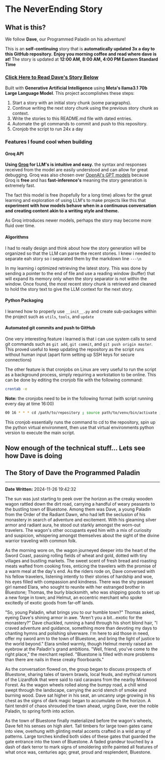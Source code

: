 # The NeverEnding Story

## What is this?

We follow **Dave**, our Programmed Paladin on his adventure!

This is an **self-continuing** story that is **automatically updated 3x a day to this GitHub repository.**
**Enjoy you morning coffee and read where dave is at!** The story is updated at **12:00 AM, 8:00 AM, 4:00 PM Eastern Standard Time**

### [Click Here to Read Dave's Story Below](#the-story-of-dave-the-programmed-paladin)

Built with **Generative Artificial Intelligence** using **Meta's llama3.1 70b Large Language Model**. This project accomplishes these steps:

1. Start a story with an initial story chunk (some paragraphs).
2. Continue writing the next story chunk using the previous story chunk as context.
3. Write the stories to this README.md file with dated entries.
4. Automate the git commands to commit and push to this repository.
5. Cronjob the script to run 24x a day

### Features I found cool when building

#### Groq API

**Using [Groq](https://groq.com/) for LLM's is intuitive and easy.** the syntax and responses received from the model are easily understood and can allow for great debugging. Groq was also chosen over [OpenAI's GPT models](https://openai.com/api/) because Groq is **free** and has **fast-inference's** meaning the story generation is extremely fast.

The fact this model is free (hopefully for a long time) allows for the great learning and exploration of using LLM's to make projects like this that **experiment with how models behave when in a continuous conversation and creating content akin to a writing style and theme.**

As Groq introduces newer models, perhaps the story may become more fluid over time.

#### Algorithms

I had to really design and think about how the story generation will be organized so that the LLM can parse the recent stories. I knew i needed to separate eah story so i separated them by the markdown line `---\n`

In my learning i optimized retrieving the latest story. This was done by sending a pointer to the end of file and use a reading window (buffer) that will expand its memory only when the story separator is not within the window. Once found, the most recent story chunk is retrieved and cleaned to hold the story text to give the LLM context for the next story.

#### Python Packaging

I learned how to properly use `__init__.py` and create sub-packages within the project such as `utils`, `tools`, and `update`

#### Automated git commits and push to GitHub

One very interesting feature i learned is that i can use system calls to send git commands such as `git add`, `git commit`, and `git push origin master`. This proved useful to keep updating the repository as the script runs without human input (apart form setting up SSH keys for secure connections)

The other feature is that cronjobs on Linux are very useful to run the script as a background process, simply requiring a workstation to be online. This can be done by editing the cronjob file with the following command:

```bash
crontab -e
```

**Note:** the cronjobs need to be in the following format (with script running every day at time 16:00)

```bash
00 16 * * * cd /path/to/repository ; source path/to/venv/bin/activate ; path/to/venv/bin/python3 /path/to/repository/main.py
```

This cronjob essentially runs the command to cd to the repository, spin up the python virtual environment, then use that virtual environments python version to execute the main script.

## Now enough of the technical stuff... Lets see how Dave is doing

## The Story of Dave the Programmed Paladin

---

**Date Written:** 2024-11-26 19:42:32

The sun was just starting to peek over the horizon as the creaky wooden wagon rattled down the dirt road, carrying a handful of weary peasants to the bustling town of Bluestone. Among them was Dave, a young Paladin from the Order of the Radiant Dawn, who had left the seclusion of his monastery in search of adventure and excitement. With his gleaming silver armor and radiant aura, he stood out starkly amongst the worn-out travelers. The wagon's other occupants eyed him with a mix of curiosity and suspicion, whispering amongst themselves about the sight of the divine warrior traveling with common folk.

As the morning wore on, the wagon journeyed deeper into the heart of the Sword Coast, passing rolling fields of wheat and gold, dotted with tiny villages and bustling markets. The sweet scent of fresh bread and roasting meats wafted from cooking fires, enticing the travelers with the promise of a warm meal at the day's end. As the riders rode on, Dave conversed with his fellow travelers, listening intently to their stories of hardship and woe, his eyes filled with compassion and kindness. There was the shy peasant girl named Elara, who sought to reunite with her estranged brother in Bluestone; Thomas, the burly blacksmith, who was shipping goods to set up a new forge in town; and Helmut, an eccentric merchant who spoke excitedly of exotic goods from far-off lands.

"So, young Paladin, what brings you to our humble town?" Thomas asked, eyeing Dave's shining armor in awe. "Aren't you a bit...exotic for the monastery?" Dave chuckled, running a hand through his short blond hair, "I craved adventure and guidance, something more than devoting my days to chanting hymns and polishing silverware. I'm here to aid those in need, offer my sword arm to the town of Bluestone, and bring the light of justice to the world beyond." Elara smiled warmly, though Helmut merely raised an eyebrow at the Paladin's grand ambitions. "Well, friend, you've come to the right place," the merchant replied. "Bluestone is filled with more problems than there are nails in these creaky floorboards."

As the conversation flowed on, the group began to discuss prospects of Bluestone, sharing tales of tavern brawls, local feuds, and mythical rumors of the Lizardfolk that were said to raid caravans from the nearby Mirkwood Forest. As the wagon wheels rolled along the bumpy road, a chill wind swept through the landscape, carrying the acrid stench of smoke and burning wood. Dave sat higher in his seat, an uncanny urge growing in his chest as the signs of dark magic began to accumulate on the horizon. A faint tendril of chaos shrouded the town ahead, urging Dave, ever the noble Paladin, to spring forth into action.

As the town of Bluestone finally materialized before the wagon's wheels, Dave felt his senses on high alert. Tall timbers for large town gates came into view, overhung with glinting metal accents crafted in a wild array of patterns. Large torches kindled both sides of these gates that guarded the gate entrance into the town of Bluestone. A faded grandeur touched by a dash of dark terror to mark signs of smoldering strife painted all features of what once was, centuries ago; great, proud and resplendent, Bluestone.
